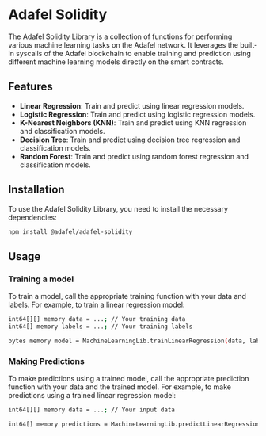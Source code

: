 # Adafel Solidity

The Adafel Solidity Library is a collection of functions for performing various machine learning tasks on the Adafel network. It leverages the built-in syscalls of the Adafel blockchain to enable training and prediction using different machine learning models directly on the smart contracts.

## Features

- **Linear Regression**: Train and predict using linear regression models.
- **Logistic Regression**: Train and predict using logistic regression models.
- **K-Nearest Neighbors (KNN)**: Train and predict using KNN regression and classification models.
- **Decision Tree**: Train and predict using decision tree regression and classification models.
- **Random Forest**: Train and predict using random forest regression and classification models.

## Installation

To use the Adafel Solidity Library, you need to install the necessary dependencies:

```bash
npm install @adafel/adafel-solidity
```

## Usage

### Training a model

To train a model, call the appropriate training function with your data and labels. For example, to train a linear regression model:

```bash
int64[][] memory data = ...; // Your training data
int64[] memory labels = ...; // Your training labels

bytes memory model = MachineLearningLib.trainLinearRegression(data, labels);
```

### Making Predictions

To make predictions using a trained model, call the appropriate prediction function with your data and the trained model. For example, to make predictions using a trained linear regression model:

```bash
int64[][] memory data = ...; // Your input data

int64[] memory predictions = MachineLearningLib.predictLinearRegression(data, model);
```
